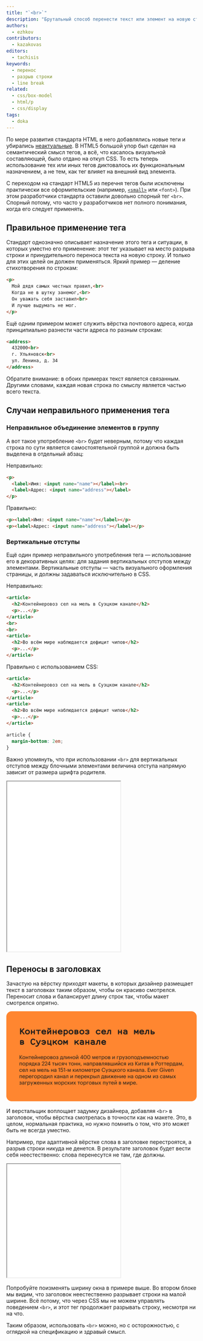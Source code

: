 ```yaml
---
title: "`<br>`"
description: "Брутальный способ перенести текст или элемент на новую строку."
authors:
  - ezhkov
contributors:
  - kazakovas
editors:
  - tachisis
keywords:
  - перенос
  - разрыв строки
  - line break
related:
  - css/box-model
  - html/p
  - css/display
tags:
  - doka
---
```


По мере развития стандарта HTML в него добавлялись новые теги и убирались [неактуальные](/html/deprecated-tags/). В HTML5 большой упор был сделан на семантический смысл тегов, а всё, что касалось визуальной составляющей, было отдано на откуп CSS. То есть теперь использование тех или иных тегов диктовалось их функциональным назначением, а не тем, как тег влияет на внешний вид элемента.

С переходом на стандарт HTML5 из перечня тегов были исключены практически все оформительские (например, [`<small>`](/html/small/) или `<font>`). При этом разработчики стандарта оставили довольно спорный тег `<br>`. Спорный потому, что часто у разработчиков нет полного понимания, когда его следует применять.

## Правильное применение тега

Стандарт однозначно описывает назначение этого тега и ситуации, в которых уместно его применение: этот тег указывает на место разрыва строки и принудительного переноса текста на новую строку. И только для этих целей он должен применяться. Яркий пример — деление стихотворения по строкам:

```html
<p>
  Мой дядя самых честных правил,<br>
  Когда не в шутку занемог,<br>
  Он уважать себя заставил<br>
  И лучше выдумать не мог.
</p>
```

Ещё одним примером может служить вёрстка почтового адреса, когда принципиально разнести части адреса по разным строкам:

```html
<address>
  432000<br>
  г. Ульяновск<br>
  ул. Ленина, д. 34
</address>
```

Обратите внимание: в обоих примерах текст является связанным. Другими словами, каждая новая строка по смыслу является частью всего текста.

## Случаи неправильного применения тега

### Неправильное объединение элементов в группу

А вот такое употребление `<br>` будет неверным, потому что каждая строка по сути является самостоятельной группой и должна быть выделена в отдельный абзац:

Неправильно:

```html
<p>
  <label>Имя: <input name="name"></label><br>
  <label>Адрес: <input name="address"></label>
</p>
```

Правильно:

```html
<p><label>Имя: <input name="name"></label></p>
<p><label>Адрес: <input name="address"></label></p>
```

### Вертикальные отступы

Ещё один пример неправильного употребления тега — использование его в декоративных целях: для задания вертикальных отступов между элементами. Вертикальные отступы — часть визуального оформления страницы, и должны задаваться исключительно в CSS.

Неправильно:

```html
<article>
  <h2>Контейнеровоз сел на мель в Суэцком канале</h2>
  <p>...</p>
</article>
<br>
<br>
<article>
  <h2>Во всём мире наблюдается дефицит чипов</h2>
  <p>...</p>
</article>
```

Правильно с использованием CSS:

```html
<article>
  <h2>Контейнеровоз сел на мель в Суэцком канале</h2>
  <p>...</p>
</article>
<article>
  <h2>Во всём мире наблюдается дефицит чипов</h2>
  <p>...</p>
</article>
```

```css
article {
  margin-bottom: 2em;
}
```

Важно упомянуть, что при использовании `<br>` для вертикальных отступов между блочными элементами величина отступа напрямую зависит от размера шрифта родителя.

<iframe title="Зависимость размера br от размера шрифта родителя" src="demos/dependence-of-size/" height="450"></iframe>

## Переносы в заголовках

Зачастую на вёрстку приходят макеты, в которых дизайнер размещает текст в заголовках таким образом, чтобы он красиво смотрелся. Переносит слова и балансирует длину строк так, чтобы макет смотрелся опрятно.

![Искусственный разрыв заголовка дизайнером](images/article.svg)

И верстальщик воплощает задумку дизайнера, добавляя `<br>` в заголовок, чтобы вёрстка смотрелась в точности как на макете. Это, в целом, нормальная практика, но нужно помнить о том, что это может быть не всегда уместно.

Например, при адаптивной вёрстке слова в заголовке перестроятся, а разрыв строки никуда не денется. В результате заголовок будет вести себя неестественно: слова перенесутся не там, где должны.

<iframe title="Переносы текста" src="demos/basic/" height="300"></iframe>

Попробуйте поизменять ширину окна в примере выше. Во втором блоке мы видим, что заголовок неестественно разрывает строки на малой ширине. Всё потому, что через CSS мы не можем управлять поведением `<br>`, и этот тег продолжает разрывать строку, несмотря ни на что.

Таким образом, использовать `<br>` можно, но с осторожностью, с оглядкой на спецификацию и здравый смысл.
